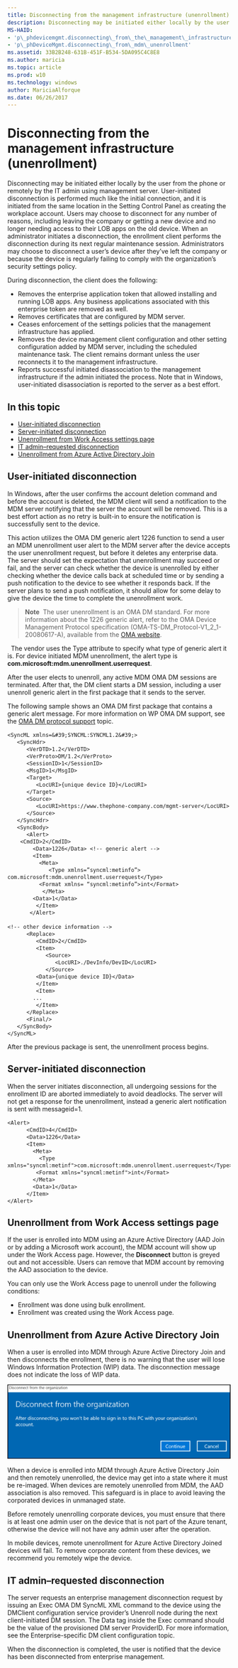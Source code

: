 ```yaml
---
title: Disconnecting from the management infrastructure (unenrollment)
description: Disconnecting may be initiated either locally by the user from the phone or remotely by the IT admin using management server.
MS-HAID:
- 'p\_phdevicemgmt.disconnecting\_from\_the\_management\_infrastructure\_\_unenrollment\_'
- 'p\_phDeviceMgmt.disconnecting\_from\_mdm\_unenrollment'
ms.assetid: 33B2B248-631B-451F-B534-5DA095C4C8E8
ms.author: maricia
ms.topic: article
ms.prod: w10
ms.technology: windows
author: MariciaAlforque
ms.date: 06/26/2017
---
```



# Disconnecting from the management infrastructure (unenrollment)

Disconnecting may be initiated either locally by the user from the phone or remotely by the IT admin using management server. User-initiated disconnection is performed much like the initial connection, and it is initiated from the same location in the Setting Control Panel as creating the workplace account. Users may choose to disconnect for any number of reasons, including leaving the company or getting a new device and no longer needing access to their LOB apps on the old device. When an administrator initiates a disconnection, the enrollment client performs the disconnection during its next regular maintenance session. Administrators may choose to disconnect a user’s device after they’ve left the company or because the device is regularly failing to comply with the organization’s security settings policy.

During disconnection, the client does the following:

-   Removes the enterprise application token that allowed installing and running LOB apps. Any business applications associated with this enterprise token are removed as well.
-   Removes certificates that are configured by MDM server.
-   Ceases enforcement of the settings policies that the management infrastructure has applied.
-   Removes the device management client configuration and other setting configuration added by MDM server, including the scheduled maintenance task. The client remains dormant unless the user reconnects it to the management infrastructure.
-   Reports successful initiated disassociation to the management infrastructure if the admin initiated the process. Note that in Windows, user-initiated disassociation is reported to the server as a best effort.


## In this topic

-   [User-initiated disconnection](#user-initiated-disconnection)
-   [Server-initiated disconnection](#server-initiated-disconnection)
-   [Unenrollment from Work Access settings page](#unenrollment-from-work-access-settings-page)
-   [IT admin–requested disconnection](#it-admin-requested-disconnection)
-   [Unenrollment from Azure Active Directory Join](#dataloss)


## User-initiated disconnection

In Windows, after the user confirms the account deletion command and before the account is deleted, the MDM client will send a notification to the MDM server notifying that the server the account will be removed. This is a best effort action as no retry is built-in to ensure the notification is successfully sent to the device.

This action utilizes the OMA DM generic alert 1226 function to send a user an MDM unenrollment user alert to the MDM server after the device accepts the user unenrollment request, but before it deletes any enterprise data. The server should set the expectation that unenrollment may succeed or fail, and the server can check whether the device is unenrolled by either checking whether the device calls back at scheduled time or by sending a push notification to the device to see whether it responds back. If the server plans to send a push notification, it should allow for some delay to give the device the time to complete the unenrollment work.

> **Note**  The user unenrollment is an OMA DM standard. For more information about the 1226 generic alert, refer to the OMA Device Management Protocol specification (OMA-TS-DM\_Protocol-V1\_2\_1-20080617-A), available from the [OMA website](http://go.microsoft.com/fwlink/p/?LinkId=267526).

 
The vendor uses the Type attribute to specify what type of generic alert it is. For device initiated MDM unenrollment, the alert type is **com.microsoft:mdm.unenrollment.userrequest**.

After the user elects to unenroll, any active MDM OMA DM sessions are terminated. After that, the DM client starts a DM session, including a user unenroll generic alert in the first package that it sends to the server.

The following sample shows an OMA DM first package that contains a generic alert message. For more information on WP OMA DM support, see the [OMA DM protocol support](oma-dm-protocol-support.md) topic.

```
<SyncML xmlns=&#39;SYNCML:SYNCML1.2&#39;>
   <SyncHdr>
      <VerDTD>1.2</VerDTD>
      <VerProto>DM/1.2</VerProto>
      <SessionID>1</SessionID>
      <MsgID>1</MsgID>
      <Target>
         <LocURI>{unique device ID}</LocURI>
      </Target>
      <Source>
         <LocURI>https://www.thephone-company.com/mgmt-server</LocURI>
      </Source>
   </SyncHdr>
   <SyncBody>
      <Alert>
    <CmdID>2</CmdID>
        <Data>1226</Data> <!-- generic alert -->
        <Item>
          <Meta>
             <Type xmlns=”syncml:metinfo”> com.microsoft:mdm.unenrollment.userrequest</Type>
          <Format xmlns= “syncml:metinfo”>int</Format>
           </Meta>
        <Data>1</Data>
         </Item>
       </Alert>

<!-- other device information -->
      <Replace>
         <CmdID>2</CmdID>
         <Item>
            <Source>
               <LocURI>./DevInfo/DevID</LocURI>
            </Source>
         <Data>{unique device ID}</Data>
         </Item>
         <Item>
        ...
         </Item>
      </Replace>
      <Final/>
   </SyncBody>
</SyncML>
```

After the previous package is sent, the unenrollment process begins.


## Server-initiated disconnection

When the server initiates disconnection, all undergoing sessions for the enrollment ID are aborted immediately to avoid deadlocks. The server will not get a response for the unenrollment, instead a generic alert notification is sent with messageid=1.

``` syntax
<Alert>
      <CmdID>4</CmdID>
      <Data>1226</Data>
      <Item>
        <Meta>
          <Type xmlns="syncml:metinf">com.microsoft:mdm.unenrollment.userrequest</Type>
         <Format xmlns="syncml:metinf">int</Format>
        </Meta>
        <Data>1</Data>
      </Item>
</Alert>
```


<a href="" id="work-access"></a>
## Unenrollment from Work Access settings page

If the user is enrolled into MDM using an Azure Active Directory (AAD Join or by adding a Microsoft work account), the MDM account will show up under the Work Access page. However, the **Disconnect** button is greyed out and not accessible. Users can remove that MDM account by removing the AAD association to the device.

You can only use the Work Access page to unenroll under the following conditions:

-   Enrollment was done using bulk enrollment.
-   Enrollment was created using the Work Access page.


<a href="" id="dataloss"></a>
## Unenrollment from Azure Active Directory Join

When a user is enrolled into MDM through Azure Active Directory Join and then disconnects the enrollment, there is no warning that the user will lose Windows Information Protection (WIP) data. The disconnection message does not indicate the loss of WIP data.

![aadj unenerollment](images/azure-ad-unenrollment.png)

When a device is enrolled into MDM through Azure Active Directory Join and then remotely unenrolled, the device may get into a state where it must be re-imaged. When devices are remotely unenrolled from MDM, the AAD association is also removed. This safeguard is in place to avoid leaving the corporated devices in unmanaged state.

Before remotely unenrolling corporate devices, you must ensure that there is at least one admin user on the device that is not part of the Azure tenant, otherwise the device will not have any admin user after the operation.

In mobile devices, remote unenrollment for Azure Active Directory Joined devices will fail. To remove corporate content from these devices, we recommend you remotely wipe the device.

<a href="" id="it-admin-requested-disconnection"></a>
## IT admin–requested disconnection

The server requests an enterprise management disconnection request by issuing an Exec OMA DM SyncML XML command to the device using the DMClient configuration service provider’s Unenroll node during the next client-initiated DM session. The Data tag inside the Exec command should be the value of the provisioned DM server ProviderID. For more information, see the Enterprise-specific DM client configuration topic.

When the disconnection is completed, the user is notified that the device has been disconnected from enterprise management.

 






